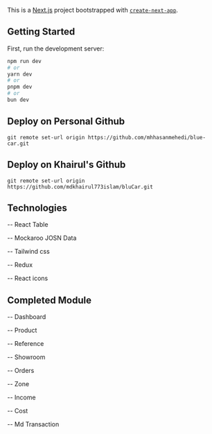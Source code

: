 This is a [Next.js](https://nextjs.org/) project bootstrapped with [`create-next-app`](https://github.com/vercel/next.js/tree/canary/packages/create-next-app).

## Getting Started

First, run the development server:

```bash
npm run dev
# or
yarn dev
# or
pnpm dev
# or
bun dev
```

## Deploy on Personal Github

```
git remote set-url origin https://github.com/mhhasanmehedi/blue-car.git

```

## Deploy on Khairul's Github

```
git remote set-url origin https://github.com/mdkhairul773islam/bluCar.git

```

## Technologies

-- React Table

-- Mockaroo JOSN Data

-- Tailwind css

-- Redux

-- React icons

## Completed Module

-- Dashboard

-- Product

-- Reference

-- Showroom

-- Orders

-- Zone

-- Income

-- Cost

-- Md Transaction
